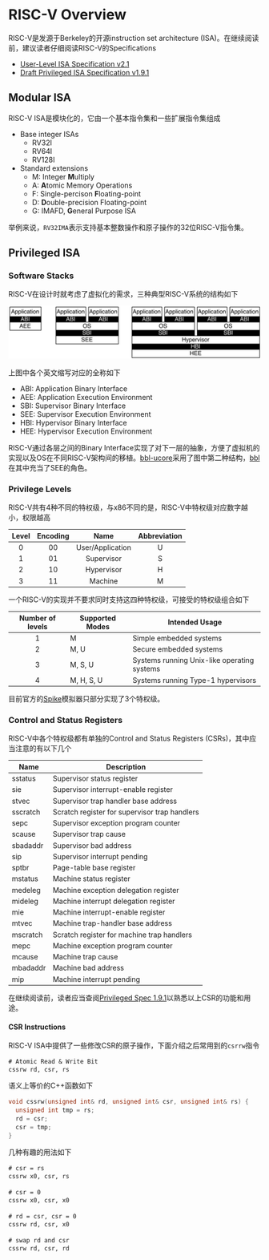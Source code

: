 # RISC-V Overview

RISC-V是发源于Berkeley的开源instruction set architecture (ISA)。在继续阅读前，建议读者仔细阅读RISC-V的Specifications

* [User-Level ISA Specification v2.1](https://riscv.org/specifications/)
* [Draft Privileged ISA Specification v1.9.1](https://riscv.org/specifications/privileged-isa)

## Modular ISA

RISC-V ISA是模块化的，它由一个基本指令集和一些扩展指令集组成

* Base integer ISAs
    - RV32I
    - RV64I
    - RV128I
* Standard extensions
    - M: Integer **M**ultiply
    - A: **A**tomic Memory Operations
    - F: Single-percison **F**loating-point
    - D: **D**ouble-precision Floating-point
    - G: IMAFD, **G**eneral Purpose ISA

举例来说，`RV32IMA`表示支持基本整数操作和原子操作的32位RISC-V指令集。

## Privileged ISA

### Software Stacks

RISC-V在设计时就考虑了虚拟化的需求，三种典型RISC-V系统的结构如下

![software-stacks](imgs/software-stacks.png)

上图中各个英文缩写对应的全称如下

* ABI: Application Binary Interface
* AEE: Application Execution Environment
* SBI: Supervisor Binary Interface
* SEE: Supervisor Execution Environment
* HBI: Hypervisor Binary Interface
* HEE: Hypervisor Execution Environment

RISC-V通过各层之间的Binary Interface实现了对下一层的抽象，方便了虚拟机的实现以及OS在不同RISC-V架构间的移植。[bbl-ucore](https://github.com/ring00/bbl-ucore)采用了图中第二种结构，[bbl](https://github.com/riscv/riscv-pk)在其中充当了SEE的角色。

### Privilege Levels

RISC-V共有4种不同的特权级，与x86不同的是，RISC-V中特权级对应数字越小，权限越高

| Level | Encoding |       Name       | Abbreviation |
| :---: | :------: | :--------------: | :----------: |
|   0   |    00    | User/Application |      U       |
|   1   |    01    |    Supervisor    |      S       |
|   2   |    10    |    Hypervisor    |      H       |
|   3   |    11    |     Machine      |      M       |

一个RISC-V的实现并不要求同时支持这四种特权级，可接受的特权级组合如下

| Number of levels | Supported Modes | Intended Usage                           |
| :--------------: | --------------- | ---------------------------------------- |
|        1         | M               | Simple embedded systems                  |
|        2         | M, U            | Secure embedded systems                  |
|        3         | M, S, U         | Systems running Unix-like operating systems |
|        4         | M, H, S, U      | Systems running Type-1 hypervisors       |

目前官方的[Spike](https://github.com/riscv/riscv-isa-sim)模拟器只部分实现了3个特权级。

### Control and Status Registers

RISC-V中各个特权级都有单独的Control and Status Registers (CSRs)，其中应当注意的有以下几个

| Name     | Description                              |
| -------- | ---------------------------------------- |
| sstatus  | Supervisor status register               |
| sie      | Supervisor interrupt-enable register     |
| stvec    | Supervisor trap handler base address     |
| sscratch | Scratch register for supervisor trap handlers |
| sepc     | Supervisor exception program counter     |
| scause   | Supervisor trap cause                    |
| sbadaddr | Supervisor bad address                   |
| sip      | Supervisor interrupt pending             |
| sptbr    | Page-table base register                 |
| mstatus  | Machine status register                  |
| medeleg  | Machine exception delegation register    |
| mideleg  | Machine interrupt delegation register    |
| mie      | Machine interrupt-enable register        |
| mtvec    | Machine trap-handler base address        |
| mscratch | Scratch register for machine trap handlers |
| mepc     | Machine exception program counter        |
| mcause   | Machine trap cause                       |
| mbadaddr | Machine bad address                      |
| mip      | Machine interrupt pending                |

在继续阅读前，读者应当查阅[Privileged Spec 1.9.1](https://riscv.org/specifications/privileged-isa)以熟悉以上CSR的功能和用途。

#### CSR Instructions

RISC-V ISA中提供了一些修改CSR的原子操作，下面介绍之后常用到的`csrrw`指令

```assembly
# Atomic Read & Write Bit
cssrw rd, csr, rs
```

语义上等价的C++函数如下

```cpp
void cssrw(unsigned int& rd, unsigned int& csr, unsigned int& rs) {
  unsigned int tmp = rs;
  rd = csr;
  csr = tmp;
}
```

几种有趣的用法如下

```assembly
# csr = rs
cssrw x0, csr, rs

# csr = 0
cssrw x0, csr, x0

# rd = csr, csr = 0
cssrw rd, csr, x0

# swap rd and csr
cssrw rd, csr, rd
```

